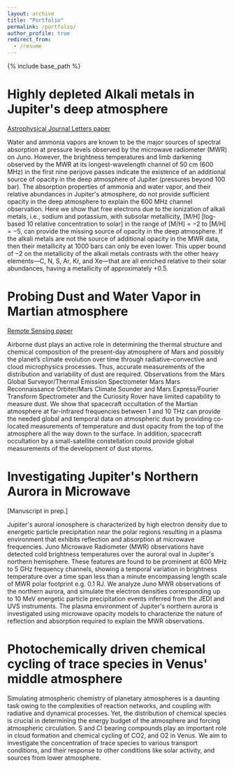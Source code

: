 ```yaml
---
layout: archive
title: "Portfolio"
permalink: /portfolio/
author_profile: true
redirect_from:
  - /resume
---
```


{% include base_path %}

Highly depleted Alkali metals in Jupiter's deep atmosphere
======
[Astrophysical Journal Letters paper](https://iopscience.iop.org/article/10.3847/2041-8213/ace115)

Water and ammonia vapors are known to be the major sources of spectral absorption at pressure levels observed by the microwave radiometer (MWR) on Juno. However, the brightness temperatures and limb darkening observed by the MWR at its longest-wavelength channel of 50 cm (600 MHz) in the first nine perijove passes indicate the existence of an additional source of opacity in the deep atmosphere of Jupiter (pressures beyond 100 bar). The absorption properties of ammonia and water vapor, and their relative abundances in Jupiter's atmosphere, do not provide sufficient opacity in the deep atmosphere to explain the 600 MHz channel observation. Here we show that free electrons due to the ionization of alkali metals, i.e., sodium and potassium, with subsolar metallicity, [M/H]  [log-based 10 relative concentration to solar] in the range of [M/H] = −2 to [M/H] = −5, can provide the missing source of opacity in the deep atmosphere. If the alkali metals are not the source of additional opacity in the MWR data, then their metallicity at 1000 bars can only be even lower. This upper bound of −2 on the metallicity of the alkali metals contrasts with the other heavy elements—C, N, S, Ar, Kr, and Xe—that are all enriched relative to their solar abundances, having a metallicity of approximately +0.5.


Probing Dust and Water Vapor in Martian atmosphere 
======
[Remote Sensing paper](https://www.mdpi.com/2072-4292/15/18/4574)

Airborne dust plays an active role in determining the thermal structure and chemical composition of the present-day atmosphere of Mars and possibly the planet’s climate evolution over time through radiative–convective and cloud microphysics processes. Thus, accurate measurements of the distribution and variability of dust are required. Observations from the Mars Global Surveyor/Thermal Emission Spectrometer Mars Mars Reconnaissance Orbiter/Mars Climate Sounder and Mars Express/Fourier Transform Spectrometer and the Curiosity Rover have limited capability to measure dust. We show that spacecraft occultation of the Martian atmosphere at far-infrared frequencies between 1 and 10 THz can provide the needed global and temporal data on atmospheric dust by providing co-located measurements of temperature and dust opacity from the top of the atmosphere all the way down to the surface. In addition, spacecraft occultation by a small-satellite constellation could provide global measurements of the development of dust storms.


Investigating Jupiter's Northern Aurora in Microwave
======

[Manuscript in prep.]

Jupiter's auroral ionosphere is characterized by high electron density due to energetic particle precipitation near the polar regions resulting in a plasma environment that exhibits reflection and absorption at microwave frequencies. Juno Microwave Radiometer (MWR) observations have detected cold brightness temperatures over the auroral oval in Jupiter's northern hemisphere. These features are found to be prominent at 600 MHz to 5 GHz frequency channels, showing a temporal variation in brightness temperature over a time span less than a minute encompassing length scale of MWR polar footprint e.g. 0.1 RJ. We analyze Juno MWR observations of the northern aurora, and simulate the electron densities corresponding up to 10 MeV energetic particle precipitation events inferred from the JEDI and UVS instruments. The plasma environment of Jupiter's northern aurora is investigated using microwave opacity models to characterize the nature of reflection and absorption required to explain the MWR observations.


Photochemically driven chemical cycling of trace species in Venus' middle atmosphere
======


Simulating atmospheric chemistry of planetary atmospheres is a daunting task owing to the complexities of reaction networks, and coupling with radiative and dynamical processes. Yet, the distribution of chemical species is crucial in determining the energy budget of the atmosphere and forcing atmospheric circulation. S and Cl bearing compounds play an important role in cloud formation and chemical cycling of CO2, and O2 in Venus. We aim to investigate the concentration of trace species to various transport conditions, and their response to other conditions like solar activity, and sources from lower atmosphere.  
